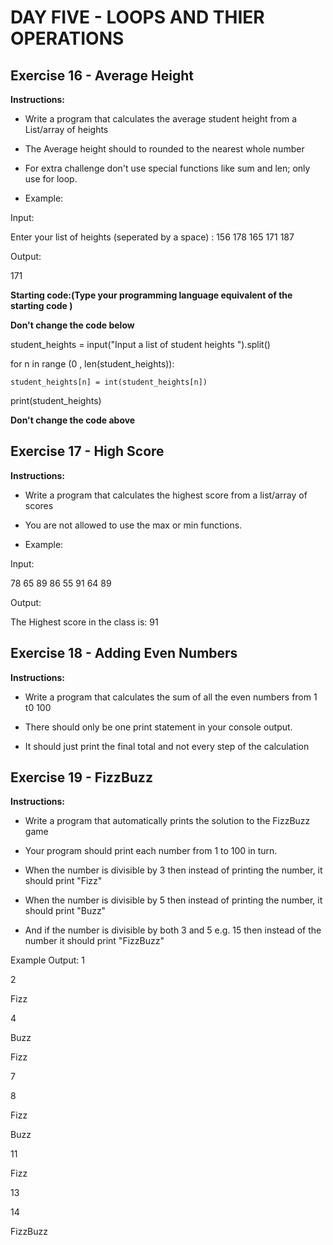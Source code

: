 # DAY FIVE - LOOPS AND THIER OPERATIONS


## Exercise 16 - Average Height


**Instructions:**

+ Write a program that calculates the average student height from a List/array of heights

+ The Average height should to rounded to the nearest whole number

+ For extra challenge don't use special functions like sum and len; only use for loop.

+ Example:

Input:

Enter your list of heights (seperated by a space) : 156 178 165 171 187


Output:

171


**Starting code:(Type your programming language equivalent of the starting code )**

**Don't change the code below**

student_heights = input("Input a list of student heights ").split()

for n in range (0 , len(student_heights)):

    student_heights[n] = int(student_heights[n])

print(student_heights)

**Don't change the code above**



## Exercise 17 - High Score

**Instructions:**

+ Write a program that calculates the highest score from a list/array of scores

+ You are not allowed to use the max or min functions.

+ Example:

Input:

78 65 89 86 55 91 64 89

Output: 

The Highest score in the class is: 91


## Exercise 18 - Adding Even Numbers


**Instructions:**

+ Write a program that calculates the sum of all the even numbers from 1 t0 100

+ There should only be one print statement in your console output. 

+ It should just print the final total and not every step of the calculation



## Exercise 19 - FizzBuzz

**Instructions:**

+ Write a program that automatically prints the solution to the FizzBuzz game

+ Your program should print each number from 1 to 100 in turn.

+ When the number is divisible by 3 then instead of printing the number, it should print "Fizz"

+ When the number is divisible by 5 then instead of printing the number, it should print "Buzz"

+ And if the number is divisible by both 3 and 5 e.g. 15 then instead of the number it should print "FizzBuzz"

Example Output:
1

2

Fizz

4

Buzz

Fizz

7 

8

Fizz

Buzz

11

Fizz

13

14

FizzBuzz
